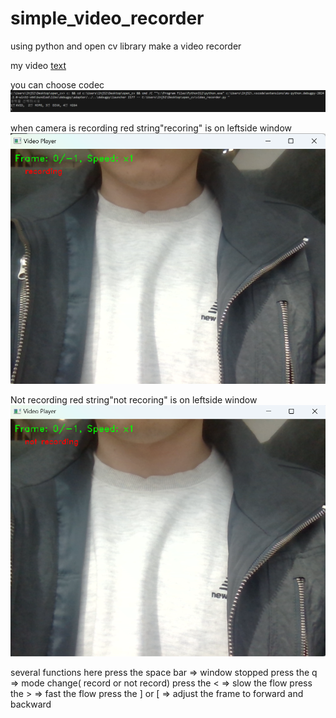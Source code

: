 # simple_video_recorder
using python and open cv library make a video recorder

my video
[text](output.avi)


you can choose codec
![alt text](<스크린샷 2024-03-11 144006-1.png>)

when camera is recording
red string"recoring" is on leftside window
![alt text](<스크린샷 2024-03-11 150604.png>)

Not recording
red string"not recoring" is on leftside window
![alt text](<스크린샷 2024-03-11 150545.png>)


several functions here
 press the space bar => window stopped
 press the q => mode change( record or not record)
 press the < => slow the flow
 press the > => fast the flow
 press the ] or [ => adjust the frame to forward and backward
